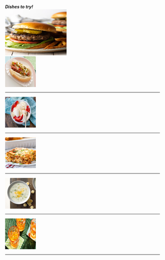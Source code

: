 <html>
 <head> <i><b> Dishes to try! <b></i>
  <br>
  </head>
  <body>
<img src="hamburgerecipe.jpeg" title="impossilbe burger filled with estrogen no go" width=200 height=150/>
   <br>
 <a href="https://www.foodnetwork.com/grilling/grilling-central-burgers-and-hot-dogs/top-hot-dogs">
  <img src="hotdogrecipe.jpeg" title="Glizzy worth gobbeling" width=100 height=100/></a>
 <hr >
 <a href="https://barefeetinthekitchen.com/homemade-ice-cream-recipe/">
  <img src="icecreamrecipe.jpg" title="end your nice meal with some dessert." width=100 height=100/></a>
  <hr >
 <a href="https://www.spendwithpennies.com/easy-homemade-lasagna/">
  <img src="lasagnarecipe.jpg" title="itsa me mr italy food i cookda meatball" width=100 height=100/></a>
  <hr >
 <a href="https://www.tasteofhome.com/collection/classic-homemade-soup-recipes/">
  <img src="image.png" title="i forgot what this was i didnt lable it:(" width=100 height=100/>
   </a> 
  <hr >
 <a href="https://www.foodandwine.com/drinks/cocktail-recipes-2022">
  <img src="cocktailrecipe.jpeg" title="Round on the house wash down the glizzy!" width=100 height=100/>
  </a>
  <hr >
 </body>
 </html>

